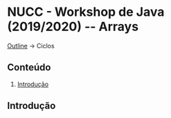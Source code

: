 # NUCC - Workshop de Java (2019/2020) -- Arrays
[Outline](https://github.com/eamorgado/NUCC-2019-2020-Java/blob/master/README.md) -> Ciclos

## Conteúdo
1.  [Introdução](#Introdução)

## Introdução

